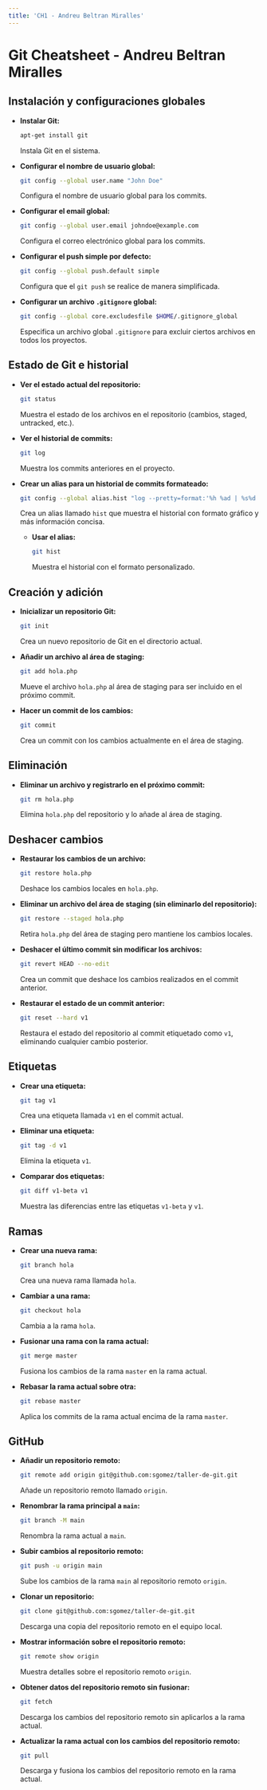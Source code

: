 ```yaml
---
title: 'CH1 - Andreu Beltran Miralles'
---
```


# Git Cheatsheet - Andreu Beltran Miralles

## Instalación y configuraciones globales

- **Instalar Git:**
  ```bash
  apt-get install git
  ```
  Instala Git en el sistema.

- **Configurar el nombre de usuario global:**
  ```bash
  git config --global user.name "John Doe"
  ```
  Configura el nombre de usuario global para los commits.

- **Configurar el email global:**
  ```bash
  git config --global user.email johndoe@example.com
  ```
  Configura el correo electrónico global para los commits.

- **Configurar el push simple por defecto:**
  ```bash
  git config --global push.default simple
  ```
  Configura que el `git push` se realice de manera simplificada.

- **Configurar un archivo `.gitignore` global:**
  ```bash
  git config --global core.excludesfile $HOME/.gitignore_global
  ```
  Especifica un archivo global `.gitignore` para excluir ciertos archivos en todos los proyectos.


## Estado de Git e historial

- **Ver el estado actual del repositorio:**
  ```bash
  git status
  ```
  Muestra el estado de los archivos en el repositorio (cambios, staged, untracked, etc.).

- **Ver el historial de commits:**
  ```bash
  git log
  ```
  Muestra los commits anteriores en el proyecto.

- **Crear un alias para un historial de commits formateado:**
  ```bash
  git config --global alias.hist "log --pretty=format:'%h %ad | %s%d [%an]' --graph --date=short"
  ```
  Crea un alias llamado `hist` que muestra el historial con formato gráfico y más información concisa.

  - **Usar el alias:**
    ```bash
    git hist
    ```
    Muestra el historial con el formato personalizado.


## Creación y adición

- **Inicializar un repositorio Git:**
  ```bash
  git init
  ```
  Crea un nuevo repositorio de Git en el directorio actual.

- **Añadir un archivo al área de staging:**
  ```bash
  git add hola.php
  ```
  Mueve el archivo `hola.php` al área de staging para ser incluido en el próximo commit.

- **Hacer un commit de los cambios:**
  ```bash
  git commit
  ```
  Crea un commit con los cambios actualmente en el área de staging.


## Eliminación

- **Eliminar un archivo y registrarlo en el próximo commit:**
  ```bash
  git rm hola.php
  ```
  Elimina `hola.php` del repositorio y lo añade al área de staging.


## Deshacer cambios

- **Restaurar los cambios de un archivo:**
  ```bash
  git restore hola.php
  ```
  Deshace los cambios locales en `hola.php`.

- **Eliminar un archivo del área de staging (sin eliminarlo del repositorio):**
  ```bash
  git restore --staged hola.php
  ```
  Retira `hola.php` del área de staging pero mantiene los cambios locales.

- **Deshacer el último commit sin modificar los archivos:**
  ```bash
  git revert HEAD --no-edit
  ```
  Crea un commit que deshace los cambios realizados en el commit anterior.

- **Restaurar el estado de un commit anterior:**
  ```bash
  git reset --hard v1
  ```
  Restaura el estado del repositorio al commit etiquetado como `v1`, eliminando cualquier cambio posterior.


## Etiquetas

- **Crear una etiqueta:**
  ```bash
  git tag v1
  ```
  Crea una etiqueta llamada `v1` en el commit actual.

- **Eliminar una etiqueta:**
  ```bash
  git tag -d v1
  ```
  Elimina la etiqueta `v1`.

- **Comparar dos etiquetas:**
  ```bash
  git diff v1-beta v1
  ```
  Muestra las diferencias entre las etiquetas `v1-beta` y `v1`.


## Ramas

- **Crear una nueva rama:**
  ```bash
  git branch hola
  ```
  Crea una nueva rama llamada `hola`.

- **Cambiar a una rama:**
  ```bash
  git checkout hola
  ```
  Cambia a la rama `hola`.

- **Fusionar una rama con la rama actual:**
  ```bash
  git merge master
  ```
  Fusiona los cambios de la rama `master` en la rama actual.

- **Rebasar la rama actual sobre otra:**
  ```bash
  git rebase master
  ```
  Aplica los commits de la rama actual encima de la rama `master`.


## GitHub

- **Añadir un repositorio remoto:**
  ```bash
  git remote add origin git@github.com:sgomez/taller-de-git.git
  ```
  Añade un repositorio remoto llamado `origin`.

- **Renombrar la rama principal a `main`:**
  ```bash
  git branch -M main
  ```
  Renombra la rama actual a `main`.

- **Subir cambios al repositorio remoto:**
  ```bash
  git push -u origin main
  ```
  Sube los cambios de la rama `main` al repositorio remoto `origin`.

- **Clonar un repositorio:**
  ```bash
  git clone git@github.com:sgomez/taller-de-git.git
  ```
  Descarga una copia del repositorio remoto en el equipo local.

- **Mostrar información sobre el repositorio remoto:**
  ```bash
  git remote show origin
  ```
  Muestra detalles sobre el repositorio remoto `origin`.

- **Obtener datos del repositorio remoto sin fusionar:**
  ```bash
  git fetch
  ```
  Descarga los cambios del repositorio remoto sin aplicarlos a la rama actual.

- **Actualizar la rama actual con los cambios del repositorio remoto:**
  ```bash
  git pull
  ```
  Descarga y fusiona los cambios del repositorio remoto en la rama actual.